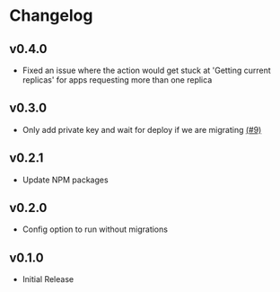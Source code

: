 # Changelog

## v0.4.0

- Fixed an issue where the action would get stuck at 'Getting current replicas' for apps requesting more than one replica

## v0.3.0

- Only add private key and wait for deploy if we are migrating [(#9)](https://github.com/mhanberg/gigalixir-action/pull/9)

## v0.2.1

- Update NPM packages

## v0.2.0

- Config option to run without migrations

## v0.1.0

- Initial Release

